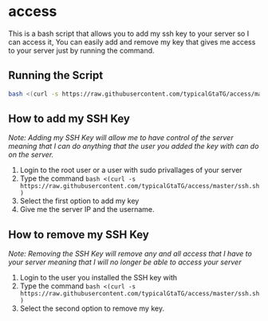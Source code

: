 # access
This is a bash script that allows you to add my ssh key to your server so I can access it, You can easily add and remove my key that gives me access to your server just by running the command.

## Running the Script

```bash
bash <(curl -s https://raw.githubusercontent.com/typicalGtaTG/access/master/ssh.sh)
```

## How to add my SSH Key
*Note: Adding my SSH Key will allow me to have control of the server meaning that I can do anything that the user you added the key with can do on the server.*

1. Login to the root user or a user with sudo privallages of your server
1. Type the command `bash <(curl -s https://raw.githubusercontent.com/typicalGtaTG/access/master/ssh.sh)`
1. Select the first option to add my key
1. Give me the server IP and the username.

## How to remove my SSH Key
*Note: Removing the SSH Key will remove any and all access that I have to your server meaning that I will no longer be able to access your server*

1. Login to the user you installed the SSH key with
1. Type the command `bash <(curl -s https://raw.githubusercontent.com/typicalGtaTG/access/master/ssh.sh)`
1. Select the second option to remove my key.
